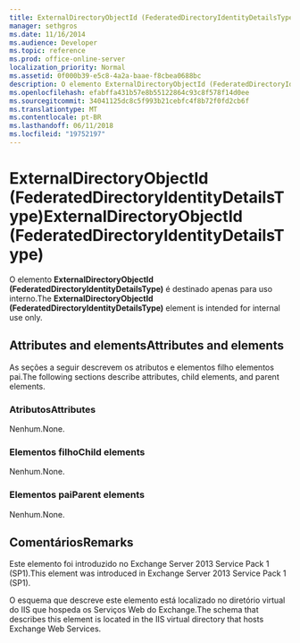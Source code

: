 ```yaml
---
title: ExternalDirectoryObjectId (FederatedDirectoryIdentityDetailsType)
manager: sethgros
ms.date: 11/16/2014
ms.audience: Developer
ms.topic: reference
ms.prod: office-online-server
localization_priority: Normal
ms.assetid: 0f000b39-e5c8-4a2a-baae-f8cbea0688bc
description: O elemento ExternalDirectoryObjectId (FederatedDirectoryIdentityDetailsType) é destinado apenas para uso interno.
ms.openlocfilehash: efabffa431b57e8b55122864c93c8f578f14d0ee
ms.sourcegitcommit: 34041125dc8c5f993b21cebfc4f8b72f0fd2cb6f
ms.translationtype: MT
ms.contentlocale: pt-BR
ms.lasthandoff: 06/11/2018
ms.locfileid: "19752197"
---
```

# <a name="externaldirectoryobjectid-federateddirectoryidentitydetailstype"></a><span data-ttu-id="28d52-103">ExternalDirectoryObjectId (FederatedDirectoryIdentityDetailsType)</span><span class="sxs-lookup"><span data-stu-id="28d52-103">ExternalDirectoryObjectId (FederatedDirectoryIdentityDetailsType)</span></span>

<span data-ttu-id="28d52-104">O elemento **ExternalDirectoryObjectId (FederatedDirectoryIdentityDetailsType)** é destinado apenas para uso interno.</span><span class="sxs-lookup"><span data-stu-id="28d52-104">The **ExternalDirectoryObjectId (FederatedDirectoryIdentityDetailsType)** element is intended for internal use only.</span></span> 

## <a name="attributes-and-elements"></a><span data-ttu-id="28d52-105">Attributes and elements</span><span class="sxs-lookup"><span data-stu-id="28d52-105">Attributes and elements</span></span>

<span data-ttu-id="28d52-106">As seções a seguir descrevem os atributos e elementos filho elementos pai.</span><span class="sxs-lookup"><span data-stu-id="28d52-106">The following sections describe attributes, child elements, and parent elements.</span></span>
  
### <a name="attributes"></a><span data-ttu-id="28d52-107">Atributos</span><span class="sxs-lookup"><span data-stu-id="28d52-107">Attributes</span></span>

<span data-ttu-id="28d52-108">Nenhum.</span><span class="sxs-lookup"><span data-stu-id="28d52-108">None.</span></span>
  
### <a name="child-elements"></a><span data-ttu-id="28d52-109">Elementos filho</span><span class="sxs-lookup"><span data-stu-id="28d52-109">Child elements</span></span>

<span data-ttu-id="28d52-110">Nenhum.</span><span class="sxs-lookup"><span data-stu-id="28d52-110">None.</span></span>
  
### <a name="parent-elements"></a><span data-ttu-id="28d52-111">Elementos pai</span><span class="sxs-lookup"><span data-stu-id="28d52-111">Parent elements</span></span>

<span data-ttu-id="28d52-112">Nenhum.</span><span class="sxs-lookup"><span data-stu-id="28d52-112">None.</span></span>
  
## <a name="remarks"></a><span data-ttu-id="28d52-113">Comentários</span><span class="sxs-lookup"><span data-stu-id="28d52-113">Remarks</span></span>

<span data-ttu-id="28d52-114">Este elemento foi introduzido no Exchange Server 2013 Service Pack 1 (SP1).</span><span class="sxs-lookup"><span data-stu-id="28d52-114">This element was introduced in Exchange Server 2013 Service Pack 1 (SP1).</span></span>
  
<span data-ttu-id="28d52-115">O esquema que descreve este elemento está localizado no diretório virtual do IIS que hospeda os Serviços Web do Exchange.</span><span class="sxs-lookup"><span data-stu-id="28d52-115">The schema that describes this element is located in the IIS virtual directory that hosts Exchange Web Services.</span></span>
  

